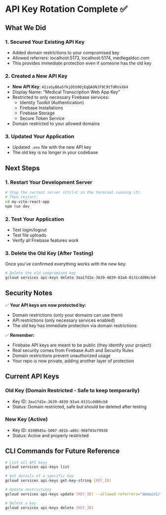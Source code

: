 # API Key Rotation Complete ✅

## What We Did

### 1. Secured Your Existing API Key
- Added domain restrictions to your compromised key
- Allowed referrers: localhost:5173, localhost:5174, medlegaldoc.com
- This provides immediate protection even if someone has the old key

### 2. Created a New API Key
- **New API Key**: `AIzaSyB6a5fkjD5O90jEqQAONJF9C9tTdRVxX64`
- Display Name: "Medical Transcription Web App Key"
- Restricted to only necessary Firebase services:
  - Identity Toolkit (Authentication)
  - Firebase Installations
  - Firebase Storage
  - Secure Token Service
- Domain restricted to your allowed domains

### 3. Updated Your Application
- Updated `.env` file with the new API key
- The old key is no longer in your codebase

## Next Steps

### 1. Restart Your Development Server
```bash
# Stop the current server (Ctrl+C in the terminal running it)
# Then restart:
cd my-vite-react-app
npm run dev
```

### 2. Test Your Application
- Test login/logout
- Test file uploads
- Verify all Firebase features work

### 3. Delete the Old Key (After Testing)
Once you've confirmed everything works with the new key:
```bash
# Delete the old compromised key
gcloud services api-keys delete 3aa1fd2e-3639-4839-93a4-0131cdd06cb8
```

## Security Notes

✅ **Your API keys are now protected by:**
- Domain restrictions (only your domains can use them)
- API restrictions (only necessary services enabled)
- The old key has immediate protection via domain restrictions

✅ **Remember:**
- Firebase API keys are meant to be public (they identify your project)
- Real security comes from Firebase Auth and Security Rules
- Domain restrictions prevent unauthorized usage
- Your repo is now private, adding another layer of protection

## Current API Keys

### Old Key (Domain Restricted - Safe to keep temporarily)
- Key ID: `3aa1fd2e-3639-4839-93a4-0131cdd06cb8`
- Status: Domain restricted, safe but should be deleted after testing

### New Key (Active)
- Key ID: `8100945a-5007-401b-a88c-968f03e79930`
- Status: Active and properly restricted

## CLI Commands for Future Reference

```bash
# List all API keys
gcloud services api-keys list

# Get details of a specific key
gcloud services api-keys get-key-string [KEY_ID]

# Update restrictions
gcloud services api-keys update [KEY_ID] --allowed-referrers="domain1/*,domain2/*"

# Delete a key
gcloud services api-keys delete [KEY_ID]
```